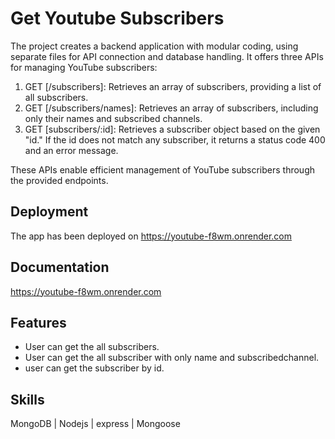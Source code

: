 # Get Youtube Subscribers

The project creates a backend application with modular coding, using separate files for API connection and database handling. It offers three APIs for managing YouTube subscribers:

1. GET [/subscribers]: Retrieves an array of subscribers, providing a list of all subscribers.
2. GET [/subscribers/names]: Retrieves an array of subscribers, including only their names and subscribed channels.
3. GET [subscribers/:id]: Retrieves a subscriber object based on the given "id." If the id does not match any subscriber, it returns a status code 400 and an error message.

These APIs enable efficient management of YouTube subscribers through the provided endpoints.


## Deployment

The app has been deployed on 
https://youtube-f8wm.onrender.com

## Documentation
https://youtube-f8wm.onrender.com


##  Features

- User can get the all subscribers.
- User can get the all subscriber with only name and subscribedchannel.
- user can get the subscriber by id.

## Skills
 MongoDB | Nodejs | express | Mongoose
